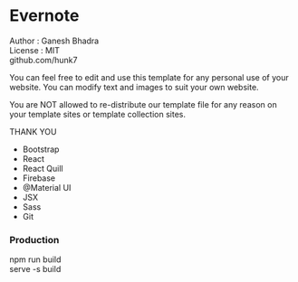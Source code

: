# Evernote     
 Author : Ganesh Bhadra     
 License : MIT        
 github.com/hunk7     

You can feel free to edit and use this template for any personal use of your website. You can modify text and images to suit your own website.

You are NOT allowed to re-distribute our template file for any reason on your template sites or template collection sites.

THANK YOU

- Bootstrap
- React 
- React Quill
- Firebase
- @Material UI
- JSX
- Sass
- Git


### Production
npm run build     
serve -s build
